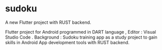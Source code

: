# sudoku

A new Flutter project with RUST backend.

Flutter project for Android programmed in DART language , Editor : Visual Studio Code . Background : Sudoku training app as a study project to gain skills in Android App development tools with RUST backend.
